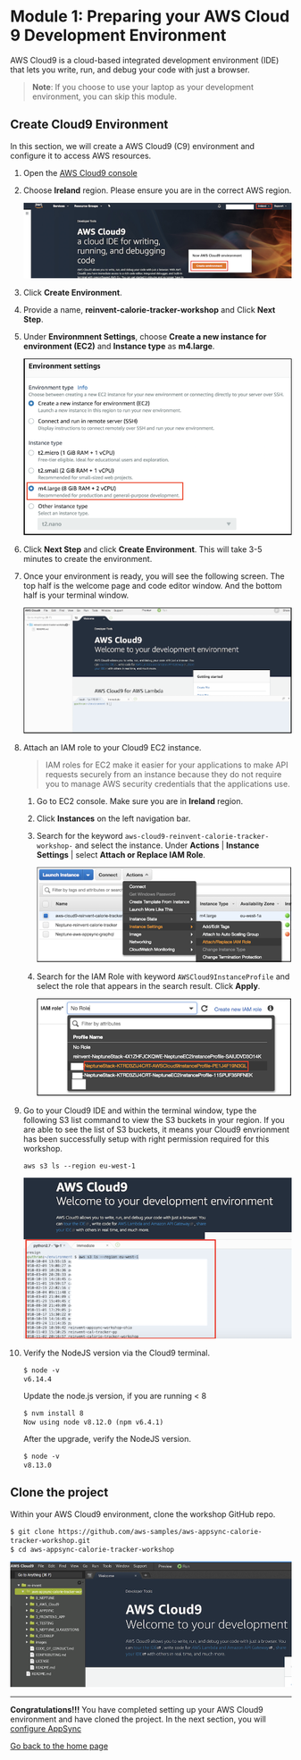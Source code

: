 # Module 1: Preparing your AWS Cloud 9 Development Environment

AWS Cloud9 is a cloud-based integrated development environment (IDE) that lets you write, run, and debug your code with just a browser. 

> **Note**: If you choose to use your laptop as your development environment, you can skip this module.

## Create Cloud9 Environment
In this section, we will create a AWS Cloud9 (C9) environment and configure it to access AWS resources.

1. Open the [AWS Cloud9 console](https://console.aws.amazon.com/cloud9/)

2. Choose **Ireland** region. Please ensure you are in the correct AWS region.

  	![Cloud9 Env](../images/image_c9.png)

3. Click **Create Environment**.

4. Provide a name, **reinvent-calorie-tracker-workshop** and Click **Next Step**.

5. Under **Environmnent Settings**, choose **Create a new instance for environment (EC2)** and **Instance type** as **m4.large**.

  	![Cloud9 Instance](../images/image-c9-instance.png)

6. Click **Next Step** and click **Create Environment**. This will take 3-5 minutes to create the environment.

7. Once your environment is ready, you will see the following screen. The top half is the welcome page and code editor window. And the bottom half is your terminal window.

  	![Cloud9 Env](../images/image-c9-view.png)


8. Attach an IAM role to your Cloud9 EC2 instance.
	> IAM roles for EC2 make it easier for your applications to make API requests securely from an instance because they do not require you to manage AWS security credentials that the applications use.
	
    1. Go to EC2 console. Make sure you are in **Ireland** region. 
    2. Click **Instances** on the left navigation bar. 
    3. Search for the keyword `aws-cloud9-reinvent-calorie-tracker-workshop-` and select the instance. Under **Actions** | **Instance Settings** | select **Attach or Replace IAM Role**.

		![Cloud9 Env](../images/image-c9-ec2-instance.png)

    4. Search for the IAM Role with keyword `AWSCloud9InstanceProfile` and select the role that appears in the search result. Click **Apply**.

    	![Cloud9 Env](../images/image-c9-role.png)

9. Go to your Cloud9 IDE and within the terminal window, type the following S3 list command to view the S3 buckets in your region. If you are able to see the list of S3 buckets, it means your Cloud9 envrionment has been successfully setup with right permission required for this workshop.
	```
	aws s3 ls --region eu-west-1
	```

    ![Cloud9 Env](../images/image-c9-s3.png)

10. Verify the NodeJS version via the Cloud9 terminal.

	```
	$ node -v
	v6.14.4
	```

	Update the node.js version, if you are running < 8
	
	```
	$ nvm install 8
	Now using node v8.12.0 (npm v6.4.1)
	```

	After the upgrade, verify the NodeJS version.
	
	```
	$ node -v
	v8.13.0
	```

## Clone the project

Within your AWS Cloud9 environment, clone the workshop GitHub repo.

```
$ git clone https://github.com/aws-samples/aws-appsync-calorie-tracker-workshop.git
$ cd aws-appsync-calorie-tracker-workshop
```

  ![Folder Structure](../images/image_c9_folder_structure.png)

---

**Congratulations!!!** You have completed setting up your AWS Cloud9 environment and have cloned the project. In the next section, you will [configure AppSync](../2_APPSYNC/README.md)

[Go back to the home page](../README.md)
